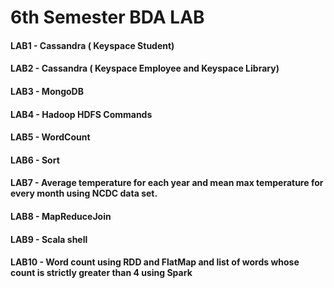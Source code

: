 # 6th Semester BDA LAB
#### LAB1 - Cassandra ( Keyspace Student)
#### LAB2 - Cassandra ( Keyspace Employee and Keyspace Library)
#### LAB3 - MongoDB
#### LAB4 - Hadoop HDFS Commands
#### LAB5 - WordCount
#### LAB6 - Sort
#### LAB7 - Average temperature for each year and mean max temperature for every month using NCDC data set.
#### LAB8 - MapReduceJoin
#### LAB9 - Scala shell
#### LAB10 - Word count using RDD and FlatMap and list of words whose count is strictly greater than 4 using Spark
